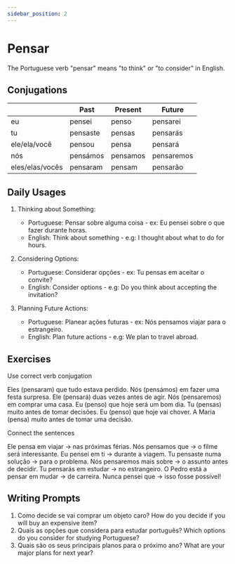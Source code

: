 ```yaml
---
sidebar_position: 2
---
```


# Pensar

The Portuguese verb "pensar" means "to think" or "to consider" in English.

## Conjugations

|                 | Past     | Present  | Future     |
| --------------- | -------- | -------- | ---------- |
| eu              | pensei   | penso    | pensarei   |
| tu              | pensaste | pensas   | pensarás   |
| ele/ela/você    | pensou   | pensa    | pensará    |
| nós             | pensámos | pensamos | pensaremos |
| eles/elas/vocês | pensaram | pensam   | pensarão   |

## Daily Usages

1. Thinking about Something:

   - Portuguese: Pensar sobre alguma coisa - ex: Eu pensei sobre o que fazer durante horas.
   - English: Think about something - e.g: I thought about what to do for hours.

2. Considering Options:

   - Portuguese: Considerar opções - ex: Tu pensas em aceitar o convite?
   - English: Consider options - e.g: Do you think about accepting the invitation?

3. Planning Future Actions:

   - Portuguese: Planear ações futuras - ex: Nós pensamos viajar para o estrangeiro.
   - English: Plan future actions - e.g: We plan to travel abroad.

## Exercises

Use correct verb conjugation

Eles (pensaram) que tudo estava perdido.
Nós (pensámos) em fazer uma festa surpresa.
Ele (pensará) duas vezes antes de agir.
Nós (pensaremos) em comprar uma casa.
Eu (penso) que hoje será um bom dia.
Tu (pensas) muito antes de tomar decisões.
Eu (penso) que hoje vai chover.
A Maria (pensa) muito antes de tomar uma decisão.

Connect the sentences

Ele pensa em viajar -> nas próximas férias.
Nós pensamos que -> o filme será interessante.
Eu pensei em ti -> durante a viagem.
Tu pensaste numa solução -> para o problema.
Nós pensaremos mais sobre -> o assunto antes de decidir.
Tu pensarás em estudar -> no estrangeiro.
O Pedro está a pensar em mudar -> de carreira.
Nunca pensei que -> isso fosse possível!

## Writing Prompts

1. Como decide se vai comprar um objeto caro? How do you decide if you will buy an expensive item?
2. Quais as opções que considera para estudar português? Which options do you consider for studying Portuguese?
3. Quais são os seus principais planos para o próximo ano? What are your major plans for next year?
